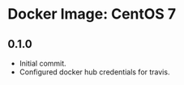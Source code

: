 # Docker Image: CentOS 7

## 0.1.0

* Initial commit.
* Configured docker hub credentials for travis.
